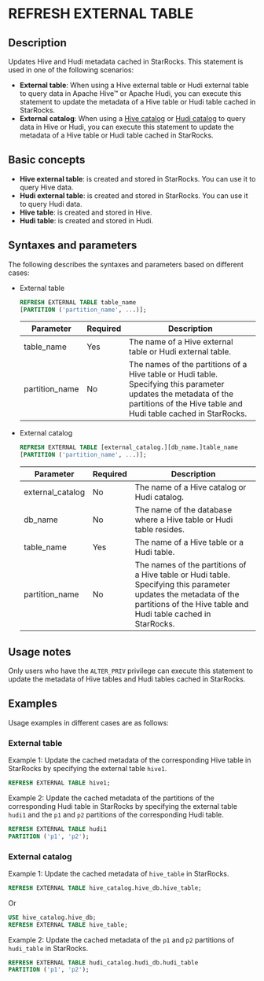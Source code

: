 # REFRESH EXTERNAL TABLE

## Description

Updates Hive and Hudi metadata cached in StarRocks. This statement is used in one of the following scenarios:

- **External table**: When using a Hive external table or Hudi external table to query data in Apache Hive™ or Apache Hudi, you can execute this statement to update the metadata of a Hive table or Hudi table cached in StarRocks.
- **External catalog**: When using a [Hive catalog](../../../data_source/catalog/hive_catalog.md) or [Hudi catalog](../../../data_source/catalog/hudi_catalog.md) to query data in Hive or Hudi, you can execute this statement to update the metadata of a Hive table or Hudi table cached in StarRocks.

## Basic concepts

- **Hive external table**: is created and stored in StarRocks. You can use it to query Hive data.
- **Hudi external table**: is created and stored in StarRocks. You can use it to query Hudi data.
- **Hive table**: is created and stored in Hive.
- **Hudi table**: is created and stored in Hudi.

## Syntaxes and parameters

The following describes the syntaxes and parameters based on different cases:

- External table

    ```SQL
    REFRESH EXTERNAL TABLE table_name 
    [PARTITION ('partition_name', ...)];
    ```

    | **Parameter**  | **Required** | **Description**                                              |
    | -------------- | ------------ | ------------------------------------------------------------ |
    | table_name     | Yes          | The name of a Hive external table or Hudi external table.    |
    | partition_name | No           | The names of the partitions of a Hive table or Hudi table. Specifying this parameter updates the metadata of the partitions of the Hive table and Hudi table cached in StarRocks. |

- External catalog

    ```SQL
    REFRESH EXTERNAL TABLE [external_catalog.][db_name.]table_name
    [PARTITION ('partition_name', ...)];
    ```

    | **Parameter**    | **Required** | **Description**                                              |
    | ---------------- | ------------ | ------------------------------------------------------------ |
    | external_catalog | No           | The name of a Hive catalog or Hudi catalog.                  |
    | db_name          | No           | The name of the database where a Hive table or Hudi table resides. |
    | table_name       | Yes          | The name of a Hive table or a Hudi table.                    |
    | partition_name   | No           | The names of the partitions of a Hive table or Hudi table. Specifying this parameter updates the metadata of the partitions of the Hive table and Hudi table cached in StarRocks. |

## Usage notes

Only users who have the `ALTER_PRIV` privilege can execute this statement to update the metadata of Hive tables and Hudi tables cached in StarRocks.

## Examples

Usage examples in different cases are as follows:

### External table

Example 1: Update the cached metadata of the corresponding Hive table in StarRocks by specifying the external table `hive1`.

```SQL
REFRESH EXTERNAL TABLE hive1;
```

Example 2: Update the cached metadata of the partitions of the corresponding Hudi table in StarRocks by specifying the external table `hudi1` and the `p1` and `p2` partitions of the corresponding Hudi table.

```SQL
REFRESH EXTERNAL TABLE hudi1
PARTITION ('p1', 'p2');
```

### External catalog

Example 1: Update the cached metadata of `hive_table` in StarRocks.

```SQL
REFRESH EXTERNAL TABLE hive_catalog.hive_db.hive_table;
```

Or

```SQL
USE hive_catalog.hive_db;
REFRESH EXTERNAL TABLE hive_table;
```

Example 2: Update the cached metadata of the `p1` and `p2` partitions of `hudi_table` in StarRocks.

```SQL
REFRESH EXTERNAL TABLE hudi_catalog.hudi_db.hudi_table
PARTITION ('p1', 'p2');
```
